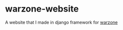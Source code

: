 # warzone-website
A website that I made in django framework for [warzone]

[warzone]:https://github.com/arafayr/warzone
